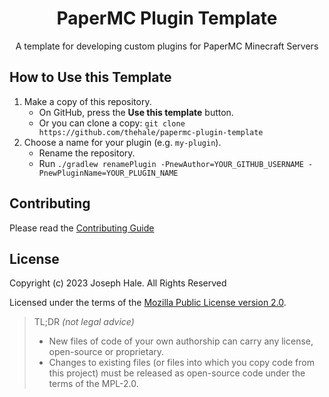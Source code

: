 <!--
 Copyright (c) 2023 Joseph Hale
 
 This Source Code Form is subject to the terms of the Mozilla Public
 License, v. 2.0. If a copy of the MPL was not distributed with this
 file, You can obtain one at http://mozilla.org/MPL/2.0/.
-->

<div align="center">

# PaperMC Plugin Template

A template for developing custom plugins for PaperMC Minecraft Servers

</div>

## How to Use this Template

1. Make a copy of this repository.
   - On GitHub, press the **Use this template** button.
   - Or you can clone a copy: `git clone https://github.com/thehale/papermc-plugin-template`
2. Choose a name for your plugin (e.g. `my-plugin`).
   - Rename the repository.
   - Run `./gradlew renamePlugin -PnewAuthor=YOUR_GITHUB_USERNAME -PnewPluginName=YOUR_PLUGIN_NAME`

## Contributing

Please read the [Contributing Guide](./CONTRIBUTING.md)


## License

Copyright (c) 2023 Joseph Hale. All Rights Reserved

Licensed under the terms of the [Mozilla Public License version 2.0](./LICENSE).

> TL;DR *(not legal advice)*
> - New files of code of your own authorship can carry any license, open-source
>   or proprietary.
> - Changes to existing files (or files into which you copy code from this
>   project) must be released as open-source code under the terms of the MPL-2.0.